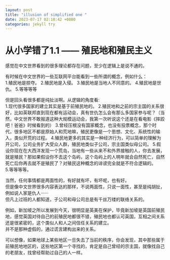 ```yaml
---
layout: post
title: "illusion of simplified one "
date: 2023-07-17 02:10:42 +0800
categories: jekyll try
---
```


# 从小学错了1.1 —— 殖民地和殖民主义

感觉在中文世界看到的很多理论都存在问题，至少在逻辑上是说不通的。  

有时候在中文世界的一些互联网平台能看到一些所谓的概念，例如什么：  
1.殖民地是掠夺。
2.殖民地是入侵。
3.殖民地是当地人不同意的。
4.殖民地是世仇。
5.等等等等

但是回头看很多都是纯扯淡啊。从逻辑的角度看:  
1.现代很多国家的建立其实是基于前殖民地的。
2.殖民地和之前的宗主国的关系很好，比如英联邦直到现在都有运动会，真有世仇怎么会有那么多国家参与呢？（当然，中文世界不敢报道这种大规模运动会，我第一次听说这个还是在看电影《摔跤吧！爸爸》时候看到的）
3.曾经压根没有国家概念，也没有投票概念，那个时代，很多地区不都是原始人和荒地嘛，殖民更像是一个思想、文化、系统性的输入，类似开荒的过程。
4.殖民地更多的其实是一种经济行为，可以简单的理解为开公司，公司业务扩大受众人群，殖民地类似子公司，宗主国类似母公司。
5.假设你现在在大西洋发现一个荒岛，当地有一些从来不和外界接触的人，你去发展，就是殖民？那如果假设你不去这个岛屿，这个岛屿上的人明年就会自然死亡，自然死亡后你再去就不是殖民了？对殖民这种概念的诽谤完全就是不符合逻辑的。  
5.等等等等。

当然，任何事情都是两面性的，有好就有坏，有坏呢，也有好。  
但是像中文世界很多内容表达的那样，不说两面性，只说一面性，甚至是纯胡扯，例如说人家是仇人······  
但凡上过班的人都知道，子公司和母公司总是有千丝万缕的联络关系的。  

例如，新加坡之所以发展到今天，很明显是英美在保护，毕竟新加坡是英国前殖民地，感觉英国对待自己的前殖民地都很不错，殖民地也都认可英国，互相之间关系还是很紧密的，这个类似人和人之间信任关系的建立。  
并不是那种虚假的，通过谎言建构出来的关系。  

可以想像，如果地球上某些地区一旦失去了当前的秩序，你会发现，其中那些属于前殖民地地区的，这些地区第一个寻找的，肯定是自己曾经的宗主国，就像找自己的老朋友，找曾经帮助过自己的人一样。





